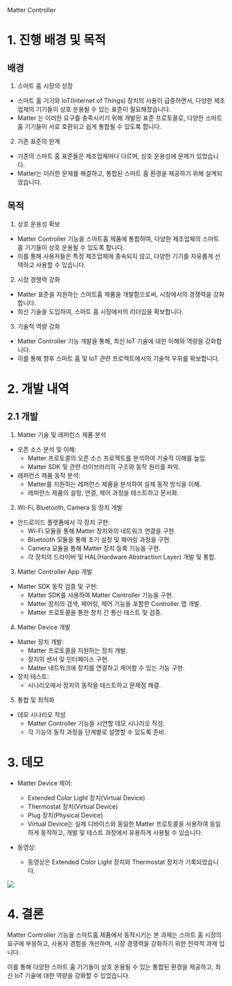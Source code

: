 Matter Controller


# 1. 진행 배경 및 목적 

## 배경

1) 스마트 홈 시장의 성장
 - 스마트 홈 기기와 IoT(Internet of Things) 장치의 사용이 급증하면서, 다양한 제조업체의 기기들이 상호 운용될 수 있는 표준이 필요해졌습니다.
 - Matter 는 이러한 요구를 충족시키기 위해 개발된 표준 프로토콜로, 다양한 스마트 홈 기기들이 서로 호환되고 쉽게 통합될 수 있도록 합니다. 

2) 기존 표준의 한계
 - 기존의 스마트 홈 표준들은 제조업체마다 다르며, 상호 운용성에 문제가 있었습니다. 
 - Matter는 이러한 문제를 해결하고, 통합된 스마트 홈 환경을 제공하기 위해 설계되었습니다.

 ## 목적

1) 상호 운용성 확보
 - Matter Controller 기능을 스마트홈 제품에 통합하여, 다양한 제조업체의 스마트 홈 기기들이 상호 운용될 수 있도록 합니다.
 - 이를 통해 사용자들은 특정 제조업체에 종속되지 않고, 다양한 기기를 자유롭게 선택하고 사용할 수 있습니다.
2) 시장 경쟁력 강화
 - Matter 표준을 지원하는 스마트홈 제품을 개발함으로써, 시장에서의 경쟁력을 강화합니다.
 - 최신 기술을 도입하여, 스마트 홈 시장에서의 리더십을 확보합니다.
3) 기술적 역량 강화
 - Matter Controller 기능 개발을 통해, 최신 IoT 기술에 대한 이해와 역량을 강화합니다.
 - 이를 통해 향후 스마트 홈 및 IoT 관련 프로젝트에서의 기술적 우위를 확보합니다.
 

# 2. 개발 내역

## 2.1 개발 

1) Matter 기술 및 레퍼런스 제품 분석
 - 오픈 소스 분석 및 이해:
   * Matter 프로토콜의 오픈 소스 프로젝트를 분석하여 기술적 이해를 높임.
   * Matter SDK 및 관련 라이브러리의 구조와 동작 원리를 파악.
 - 레퍼런스 제품 동작 분석:
   * Matter를 지원하는 레퍼런스 제품을 분석하여 실제 동작 방식을 이해.
   * 레퍼런스 제품의 설정, 연결, 제어 과정을 테스트하고 문서화.

2) Wi-Fi, Bluetooth, Camera 등 장치 개발
 - 안드로이드 플랫폼에서 각 장치 구현:
   * Wi-Fi 모듈을 통해 Matter 장치와의 네트워크 연결을 구현.
   * Bluetooth 모듈을 통해 초기 설정 및 페어링 과정을 구현.
   * Camera 모듈을 통해 Matter 장치 등록 기능을 구현.
   * 각 장치의 드라이버 및 HAL(Hardware Abstraction Layer) 개발 및 통합.

3) Matter Controller App 개발
 - Matter SDK 동작 검증 및 구현:
   * Matter SDK를 사용하여 Matter Controller 기능을 구현.
   * Matter 장치의 검색, 페어링, 제어 기능을 포함한 Controller 앱 개발.
   * Matter 프로토콜을 통한 장치 간 통신 테스트 및 검증.

4) Matter Device 개발
 - Matter 장치 개발:
   * Matter 프로토콜을 지원하는 장치 개발.
   * 장치의 센서 및 인터페이스 구현.
   * Matter 네트워크에 장치를 연결하고 제어할 수 있는 기능 구현.
 - 장치 테스트:
   * 시나리오에서 장치의 동작을 테스트하고 문제점 해결.

5) 통합 및 최적화
 - 데모 시나리오 작성
   * Matter Controller 기능을 시연할 데모 시나리오 작성.
   * 각 기능의 동작 과정을 단계별로 설명할 수 있도록 준비.


# 3. 데모 

 - Matter Device 제어:
   * Extended Color Light 장치(Virtual Device)
   * Thermostat 장치(Virtual Device)
   * Plug 장치(Physical Device)
   * Virtual Device는 실제 디바이스와 동일한 Matter 프로토콜을 사용하여 동일하게 동작하고, 개발 및 테스트 과정에서 유용하게 사용될 수 있습니다. 

 - 동영상: 
   * 동영상은 Extended Color Light 장치와 Thermostat 장치가 기록되었습니다. 

![](./image/MATTER_DEMO_01.gif)

# 4. 결론

 Matter Controller 기능을 스마트홈 제품에서 동작시키는 본 과제는 스마트 홈 시장의 요구에 부응하고, 사용자 경험을 개선하며, 시장 경쟁력을 강화하기 위한 전략적 과제 입니다.

 이를 통해 다양한 스마트 홈 기기들이 상호 운용될 수 있는 통합된 환경을 제공하고, 최신 IoT 기술에 대한 역량을 강화할 수 있었습니다.

